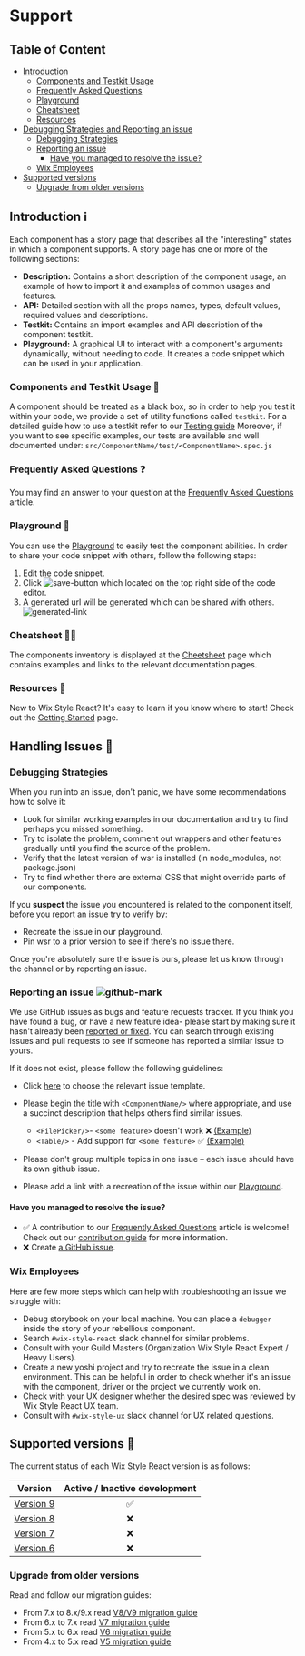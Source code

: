 # Support

## Table of Content

- [Introduction](##introduction)
  * [Components and Testkit Usage](###omponents-and-testkit-usage)
  * [Frequently Asked Questions](###frequently-asked-questions)
  * [Playground](###playground)
  * [Cheatsheet](###cheatsheet)
  * [Resources](###resources)
- [Debugging Strategies and Reporting an issue](##debugging-strategies-and-reporting-an-issue)
  * [Debugging Strategies](###debugging-strategies)
  * [Reporting an issue](###reporting-an-issue)
    + [Have you managed to resolve the issue?](####have-you-managed-to-resolve-the-issue?)
  * [Wix Employees](###wix-employees)
- [Supported versions](##supported-versions)
  * [Upgrade from older versions](###upgrade-from-older-versions)


## Introduction ℹ️
Each component has a story page that describes all the "interesting" states in which a component supports.
A story page has one or more of the following sections:
- **Description:** Contains a short description of the component usage, an example of how to import it and examples of common usages and features.
- **API:** Detailed section with all the props names, types, default values, required values and descriptions.
- **Testkit:** Contains an import examples and API description of the component testkit.
- **Playground:** A graphical UI to interact with a component's arguments dynamically, without needing to code. It creates a code snippet which can be used in your application.

### Components and Testkit Usage 🎉
A component should be treated as a black box, so in order to help you test it within your code, we provide a set of utility functions called `testkit`.
For a detailed guide how to use a testkit refer to our [Testing guide](https://github.com/wix/wix-style-react/blob/master/docs/usage/testing.md)
Moreover, if you want to see specific examples, our tests are available and well documented under:
`src/ComponentName/test/<ComponentName>.spec.js`

### Frequently Asked Questions ❓
You may find an answer to your question at the [Frequently Asked Questions](https://github.com/wix/wix-style-react/tree/master/docs/FAQ#frequently-asked-questions) article.

### Playground 🏀
You can use the [Playground](https://www.wix-style-react.com/?path=/story/introduction-playground--playground) to easily test the component abilities. In order to share your code snippet with others, follow the following steps:
1. Edit the code snippet.
2. Click ![save-button](https://raw.githubusercontent.com/wix/wix-style-react/master/docs/assets/playgroundSaveButton.png) which located on the top right side of the code editor.
3. A generated url will be generated which can be shared with others. ![generated-link](https://raw.githubusercontent.com/wix/wix-style-react/master/docs/assets/generatedLink.png)

### Cheatsheet 👋🏻
The components inventory is displayed at the [Cheetsheet](https://www.wix-style-react.com/?path=/story/introduction-cheatsheet--components-cheatsheet) page which contains examples and links to the relevant documentation pages.

### Resources 📖
New to Wix Style React? It's easy to learn if you know where to start!
Check out the [Getting Started](https://www.wix-style-react.com/?path=/story/introduction-getting-started--getting-started) page.

## Handling Issues 🧐

### Debugging Strategies
When you run into an issue, don't panic, we have some recommendations how to solve it:
- Look for similar working examples in our documentation and try to find perhaps you missed something.
- Try to isolate the problem, comment out wrappers and other features gradually until you find the source of the problem.
- Verify that the latest version of wsr is installed (in node_modules, not package.json)
- Try to find whether there are external CSS that might override parts of our components.

If you **suspect** the issue you encountered is related to the component itself, before you report an issue try to verify by:
- Recreate the issue in our playground.
- Pin wsr to a prior version to see if there's no issue there.

Once you're absolutely sure the issue is ours, please let us know through the channel or by reporting an issue.

### Reporting an issue ![github-mark](https://raw.githubusercontent.com/wix/wix-style-react/master/docs/assets/GitHub-Mark-32px.png)
We use GitHub issues as bugs and feature requests tracker.
If you think you have found a bug, or have a new feature idea- please start by making sure it hasn't already been [reported or fixed](https://github.com/wix/wix-style-react/issues).
You can search through existing issues and pull requests to see if someone has reported a similar issue to yours.

If it does not exist, please follow the following guidelines:
- Click [here](https://github.com/wix/wix-style-react/issues/new/choose) to choose the relevant issue template.
- Please begin the title with `<ComponentName/>` where appropriate, and use a succinct description that helps others find similar issues.
  - `<FilePicker/>`- `<some feature>` doesn't work ❌ [(Example)](https://github.com/wix/wix-style-react/issues/6202)
  - `<Table/>` - Add support for `<some feature>` ✅ [(Example)](https://github.com/wix/wix-style-react/issues/5668)

- Please don't group multiple topics in one issue – each issue should have its own github issue.
- Please add a link with a recreation of the issue within our [Playground](###playground).

#### Have you managed to resolve the issue?
- ✅ A contribution to our [Frequently Asked Questions](https://github.com/wix/wix-style-react/tree/master/docs/FAQ#frequently-asked-questions) article is welcome! Check out our [contribution guide](https://github.com/wix/wix-style-react/blob/master/CONTRIBUTING.md) for more information.
- ❌ Create [a GitHub issue](####reporting-an-issue).

### Wix Employees
Here are few more steps which can help with troubleshooting an issue we struggle with:
- Debug storybook on your local machine. You can place a `debugger` inside the story of your rebellious component.
- Search `#wix-style-react` slack channel for similar problems.
- Consult with your Guild Masters (Organization Wix Style React Expert / Heavy Users).
- Create a new yoshi project and try to recreate the issue in a clean environment. This can be helpful in order to check whether it's an issue with the component, driver or the project we currently work on.
- Check with your UX designer whether the desired spec was reviewed by Wix Style React UX team.
- Consult with `#wix-style-ux` slack channel for UX related questions.

## Supported versions 🧷

The current status of each Wix Style React version is as follows:

| Version        | Active / Inactive development |
| ------------- |:-------------:|
| [Version 9](https://www.wix-style-react.com)| ✅ |
| [Version 8](https://wix-style-react-v8.now.sh)| ❌ |
| [Version 7](https://wix-style-react-v7.now.sh)| ❌ |
| [Version 6](https://wix-wix-style-react-v6.surge.sh)| ❌ |


###  Upgrade from older versions
Read and follow our migration guides:

- From 7.x to 8.x/9.x read [V8/V9 migration guide](https://github.com/wix/wix-style-react/blob/master/MIGRATION.md)
- From 6.x to 7.x read [V7 migration guide](https://github.com/wix/wix-style-react/blob/version_7.x/docs/migration/v6-v7.md)
- From 5.x to 6.x read [V6 migration guide](https://github.com/wix/wix-style-react/blob/version_7.x/docs/migration/v5-v6.md)
- From 4.x to 5.x read [V5 migration guide](https://github.com/wix/wix-style-react/blob/version_7.x/docs/migration/v4-v5.md)
